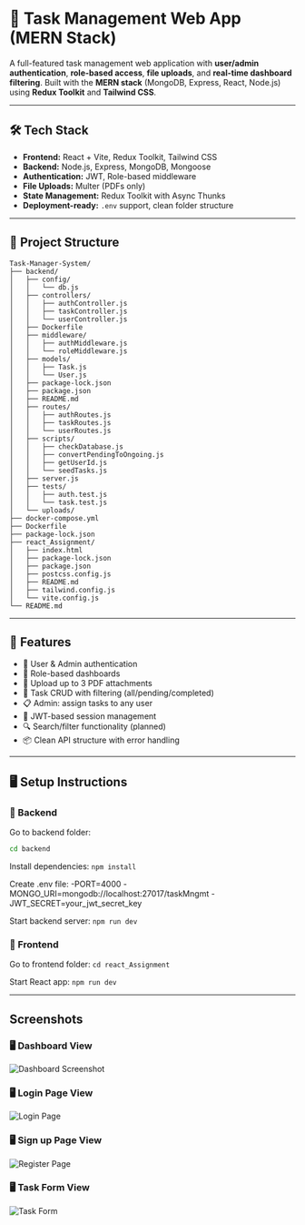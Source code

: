 # 🚀 Task Management Web App (MERN Stack)

A full-featured task management web application with **user/admin authentication**, **role-based access**, **file uploads**, and **real-time dashboard filtering**. Built with the **MERN stack** (MongoDB, Express, React, Node.js) using **Redux Toolkit** and **Tailwind CSS**.

---

## 🛠️ Tech Stack

- **Frontend:** React + Vite, Redux Toolkit, Tailwind CSS
- **Backend:** Node.js, Express, MongoDB, Mongoose
- **Authentication:** JWT, Role-based middleware
- **File Uploads:** Multer (PDFs only)
- **State Management:** Redux Toolkit with Async Thunks
- **Deployment-ready:** `.env` support, clean folder structure

---

## 📂 Project Structure

```
Task-Manager-System/
├── backend/
│   ├── config/
│   │   └── db.js
│   ├── controllers/
│   │   ├── authController.js
│   │   ├── taskController.js
│   │   └── userController.js
│   ├── Dockerfile
│   ├── middleware/
│   │   ├── authMiddleware.js
│   │   └── roleMiddleware.js
│   ├── models/
│   │   ├── Task.js
│   │   └── User.js
│   ├── package-lock.json
│   ├── package.json
│   ├── README.md
│   ├── routes/
│   │   ├── authRoutes.js
│   │   ├── taskRoutes.js
│   │   └── userRoutes.js
│   ├── scripts/
│   │   ├── checkDatabase.js
│   │   ├── convertPendingToOngoing.js
│   │   ├── getUserId.js
│   │   └── seedTasks.js
│   ├── server.js
│   ├── tests/
│   │   ├── auth.test.js
│   │   └── task.test.js
│   └── uploads/
├── docker-compose.yml
├── Dockerfile
├── package-lock.json
├── react_Assignment/
│   ├── index.html
│   ├── package-lock.json
│   ├── package.json
│   ├── postcss.config.js
│   ├── README.md
│   ├── tailwind.config.js
│   └── vite.config.js
└── README.md
```


---

## 🚀 Features

- 👥 User & Admin authentication
- 🧠 Role-based dashboards
- 📄 Upload up to 3 PDF attachments
- 🔄 Task CRUD with filtering (all/pending/completed)
- 📋 Admin: assign tasks to any user
- 🔐 JWT-based session management
- 🔍 Search/filter functionality (planned)
- 📦 Clean API structure with error handling

---

## 🖥️ Setup Instructions

### 🔧 Backend

Go to backend folder:

```bash
cd backend
```

Install dependencies:
```npm install```

Create .env file:
-PORT=4000
-MONGO_URI=mongodb://localhost:27017/taskMngmt
-JWT_SECRET=your_jwt_secret_key

Start backend server:
```npm run dev ```


### 🔧 Frontend
Go to frontend folder:
```cd react_Assignment ```

Start React app:
```npm run dev```

---
## Screenshots
### 🖥️ Dashboard View

![Dashboard Screenshot](./react_Assignment/public/screenshots/dashboard.png)



### 🖥️ Login Page View

![Login Page](./react_Assignment/public/screenshots/login.png)

### 🖥️ Sign up Page View

![Register Page](./react_Assignment/public/screenshots/register.png)

### 🖥️ Task Form View

![Task Form](./react_Assignment/public/screenshots/form.png)




